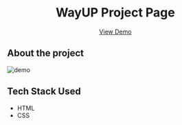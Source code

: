 <h1 align="center">WayUP Project Page</h1>
<p align="center"><a href="https://tanny-wayup.w3spaces.com/">View Demo</a></p>


## About the project
![demo](https://user-images.githubusercontent.com/74369814/229310749-0b2a586d-09c6-4a6c-9127-3b4c7283fec2.png)

## Tech Stack Used
- HTML
- CSS
